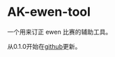 # AK-ewen-tool
一个用来订正 ewen 比赛的辅助工具。

从0.1.0开始在[github](https://github.com/hanyuchen2019/AK-ewen-tool)更新。
